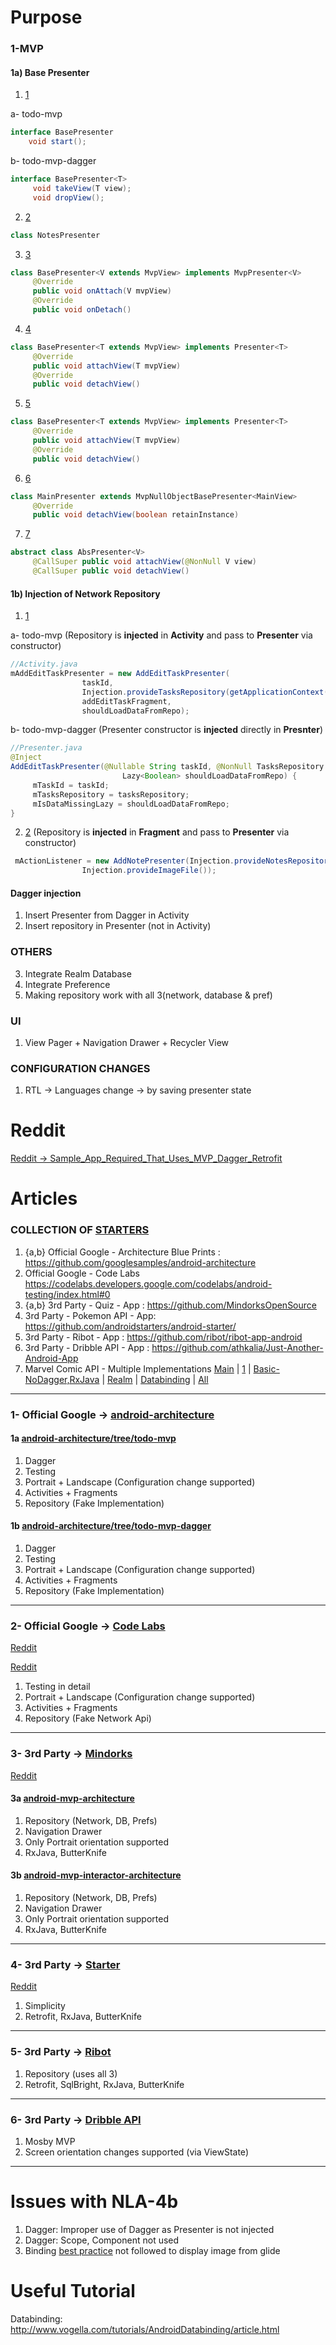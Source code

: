 # Purpose
### 1-MVP
#### 1a) Base Presenter
1) [1](https://github.com/googlesamples/android-architecture/blob/todo-mvp-dagger/todoapp/app/src/main/java/com/example/android/architecture/blueprints/todoapp/BasePresenter.java)

a- todo-mvp
```java
interface BasePresenter
    void start();
```
b- todo-mvp-dagger
```java
interface BasePresenter<T>
     void takeView(T view); 
     void dropView();
```
2) [2](https://github.com/googlecodelabs/android-testing/blob/master/app/src/main/java/com/example/android/testing/notes/notes/NotesPresenter.java)
```java
class NotesPresenter
```
3) [3](https://github.com/MindorksOpenSource/android-mvp-architecture/blob/master/app/src/main/java/com/mindorks/framework/mvp/ui/base/BasePresenter.java)
```java
class BasePresenter<V extends MvpView> implements MvpPresenter<V> 
     @Override
     public void onAttach(V mvpView)  
     @Override
     public void onDetach()
```
4) [4](https://github.com/androidstarters/android-starter/blob/develop/app/src/main/java/io/mvpstarter/sample/features/base/BasePresenter.java)
```java
class BasePresenter<T extends MvpView> implements Presenter<T>  
     @Override
     public void attachView(T mvpView) 
     @Override
     public void detachView()
```
5) [5](https://github.com/ribot/ribot-app-android/blob/master/app/src/main/java/io/ribot/app/ui/base/BasePresenter.java)
```java
class BasePresenter<T extends MvpView> implements Presenter<T>
     @Override
     public void attachView(T mvpView)  
     @Override
     public void detachView()
```
6) [6](https://github.com/athkalia/Just-Another-Android-App/blob/develop/app/src/main/java/com/example/features/dashboard/presenter/MainPresenter.java)
```java
class MainPresenter extends MvpNullObjectBasePresenter<MainView> 
     @Override
     public void detachView(boolean retainInstance)
```
7) [7](https://github.com/andremion/Villains-and-Heroes/blob/master/app/src/main/java/com/andremion/heroes/ui/AbsPresenter.java) 
```java
abstract class AbsPresenter<V>
     @CallSuper public void attachView(@NonNull V view)
     @CallSuper public void detachView()
```

#### 1b) Injection of Network Repository
1) [1](https://github.com/googlesamples/android-architecture/blob/todo-mvp/todoapp/app/src/main/java/com/example/android/architecture/blueprints/todoapp/addedittask/AddEditTaskActivity.java) 

a- todo-mvp (Repository is **injected** in **Activity** and pass to **Presenter** via constructor)
```java
//Activity.java
mAddEditTaskPresenter = new AddEditTaskPresenter(
                taskId,
                Injection.provideTasksRepository(getApplicationContext()),
                addEditTaskFragment,
                shouldLoadDataFromRepo);
```

b- todo-mvp-dagger (Presenter constructor is **injected** directly in **Presnter**)
```java
//Presenter.java
@Inject
AddEditTaskPresenter(@Nullable String taskId, @NonNull TasksRepository tasksRepository,
                         Lazy<Boolean> shouldLoadDataFromRepo) {
     mTaskId = taskId;
     mTasksRepository = tasksRepository;
     mIsDataMissingLazy = shouldLoadDataFromRepo;
}
```
2) [2](https://github.com/googlecodelabs/android-testing/blob/master/app/src/main/java/com/example/android/testing/notes/notes/NotesActivity.java)  (Repository is **injected** in **Fragment** and pass to **Presenter** via constructor)
```java
 mActionListener = new AddNotePresenter(Injection.provideNotesRepository(), this,
                Injection.provideImageFile());
```

#### Dagger injection
1) Insert Presenter from Dagger in Activity
2) Insert repository in Presenter (not in Activity)
### OTHERS
3) Integrate Realm Database
4) Integrate Preference
5) Making repository work with all 3(network, database & pref)
### UI
1) View Pager + Navigation Drawer + Recycler View
### CONFIGURATION CHANGES
1) RTL -> Languages change -> by saving presenter state

# Reddit
[Reddit -> Sample_App_Required_That_Uses_MVP_Dagger_Retrofit](https://www.reddit.com/r/androiddev/comments/76wqog/sample_app_required_that_uses_mvp_dagger_retrofit/)

# Articles

### COLLECTION OF [STARTERS](http://androidstarters.com/)
1) {a,b} Official Google - Architecture Blue Prints : https://github.com/googlesamples/android-architecture
2) Official Google - Code Labs https://codelabs.developers.google.com/codelabs/android-testing/index.html#0
3) {a,b} 3rd Party - Quiz - App : https://github.com/MindorksOpenSource
4) 3rd Party - Pokemon API - App: https://github.com/androidstarters/android-starter/
5) 3rd Party - Ribot - App : https://github.com/ribot/ribot-app-android
6) 3rd Party - Dribble API - App : https://github.com/athkalia/Just-Another-Android-App
7) Marvel Comic API - Multiple Implementations [Main](https://goo.gl/weZ471) | [1](https://github.com/segunfamisa/marvel-comics-android) | [Basic-NoDagger,RxJava](https://github.com/JoaquimLey/avenging) | [Realm](https://github.com/segunfamisa/marvel-comics-android) | [Databinding](https://github.com/andremion/Villains-and-Heroes) | [All](https://github.com/mirhoseini/marvel)

----
### 1- Official Google -> [android-architecture](https://github.com/googlesamples/android-architecture)

#### 1a [android-architecture/tree/todo-mvp](https://github.com/googlesamples/android-architecture/tree/todo-mvp/)

1) Dagger
2) Testing
3) Portrait + Landscape (Configuration change supported)
4) Activities + Fragments
5) Repository (Fake Implementation)

#### 1b [android-architecture/tree/todo-mvp-dagger](https://github.com/googlesamples/android-architecture/tree/todo-mvp-dagger/)

1) Dagger
2) Testing
3) Portrait + Landscape (Configuration change supported)
4) Activities + Fragments
5) Repository (Fake Implementation)

----
### 2- Official Google -> [Code Labs](https://codelabs.developers.google.com/codelabs/android-testing/index.html#0)

[Reddit](https://www.reddit.com/r/androiddev/comments/75wgde/android_architecture_blueprints_todomvp_sample/do9lrs3/)

[Reddit](https://www.reddit.com/r/androiddev/comments/6po5ls/any_good_resources_on_mvp_step_by_step/)

1) Testing in detail
2) Portrait + Landscape (Configuration change supported)
3) Activities + Fragments
4) Repository (Fake Network Api)

----
### 3- 3rd Party -> [Mindorks](https://github.com/MindorksOpenSource)

[Reddit](https://www.reddit.com/r/androiddev/comments/6po5ls/any_good_resources_on_mvp_step_by_step/)

#### 3a [android-mvp-architecture](https://github.com/MindorksOpenSource/android-mvp-architecture)

1) Repository (Network, DB, Prefs)
2) Navigation Drawer
3) Only Portrait orientation supported
4) RxJava, ButterKnife

#### 3b [android-mvp-interactor-architecture](https://github.com/MindorksOpenSource/android-mvp-interactor-architecture)

1) Repository (Network, DB, Prefs)
2) Navigation Drawer
3) Only Portrait orientation supported
4) RxJava, ButterKnife

----
### 4- 3rd Party -> [Starter](https://github.com/androidstarters/android-starter/)

[Reddit](https://www.reddit.com/r/androiddev/comments/5s72bi/android_app_starter_based_on_android_mvp_dagger2/)

1) Simplicity
2) Retrofit, RxJava, ButterKnife

----
### 5- 3rd Party -> [Ribot](https://github.com/ribot/ribot-app-android )

1) Repository (uses all 3)
2) Retrofit, SqlBright, RxJava, ButterKnife

----
### 6- 3rd Party -> [Dribble API](https://github.com/athkalia/Just-Another-Android-App)

1) Mosby MVP
2) Screen orientation changes supported (via ViewState)

----

# Issues with NLA-4b
1) Dagger: Improper use of Dagger as Presenter is not injected
2) Dagger: Scope, Component not used
3) Binding [best practice](https://github.com/andremion/Villains-and-Heroes/tree/master/app/src/main/java/com/andremion/heroes/ui/binding) not followed to display image from glide 


# Useful Tutorial
Databinding:
http://www.vogella.com/tutorials/AndroidDatabinding/article.html
